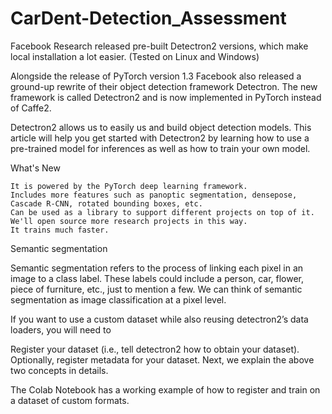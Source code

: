 # CarDent-Detection_Assessment

Facebook Research released pre-built Detectron2 versions, which make local installation a lot easier. (Tested on Linux and Windows)

Alongside the release of PyTorch version 1.3 Facebook also released a ground-up rewrite of their object detection framework Detectron. The new framework is called Detectron2 and is now implemented in PyTorch instead of Caffe2.

Detectron2 allows us to easily us and build object detection models. This article will help you get started with Detectron2 by learning how to use a pre-trained model for inferences as well as how to train your own model.

What's New

    It is powered by the PyTorch deep learning framework.
    Includes more features such as panoptic segmentation, densepose, Cascade R-CNN, rotated bounding boxes, etc.
    Can be used as a library to support different projects on top of it. We'll open source more research projects in this way.
    It trains much faster.


Semantic segmentation

Semantic segmentation refers to the process of linking each pixel in an image to a class label. These labels could include a person, car, flower, piece of furniture, etc., just to mention a few. We can think of semantic segmentation as image classification at a pixel level.

If you want to use a custom dataset while also reusing detectron2’s data loaders, you will need to

Register your dataset (i.e., tell detectron2 how to obtain your dataset). Optionally, register metadata for your dataset. Next, we explain the above two concepts in details.

The Colab Notebook has a working example of how to register and train on a dataset of custom formats.

